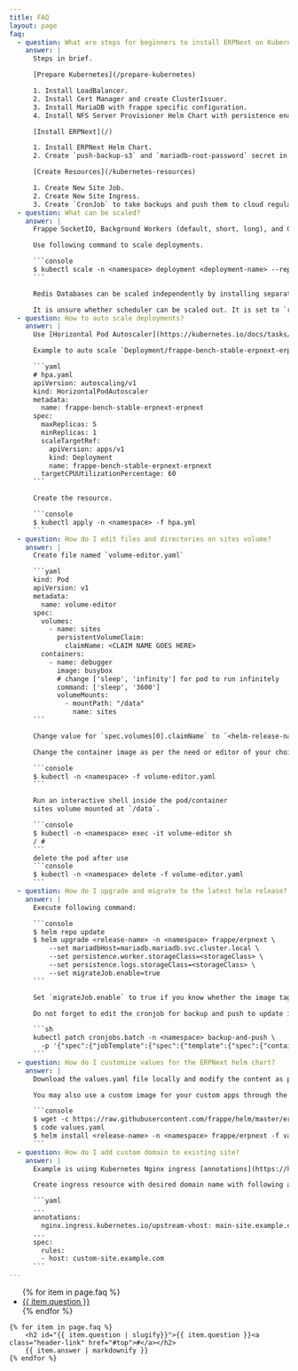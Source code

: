 ```yaml
---
title: FAQ
layout: page
faq:
  - question: What are steps for beginners to install ERPNext on Kubernetes?
    answer: |
      Steps in brief.

      [Prepare Kubernetes](/prepare-kubernetes)

      1. Install LoadBalancer.
      2. Install Cert Manager and create ClusterIssuer.
      3. Install MariaDB with frappe specific configuration.
      4. Install NFS Server Provisioner Helm Chart with persistence enabled.

      [Install ERPNext](/)

      1. Install ERPNext Helm Chart.
      2. Create `push-backup-s3` and `mariadb-root-password` secret in `erpnext` namespace.

      [Create Resources](/kubernetes-resources)

      1. Create New Site Job.
      2. Create New Site Ingress.
      3. Create `CronJob` to take backups and push them to cloud regularly.
  - question: What can be scaled?
    answer: |
      Frappe SocketIO, Background Workers (default, short, long), and Gunicorn/Nginx Deployments can be scaled independently without any complexities involved.

      Use following command to scale deployments.

      ```console
      $ kubectl scale -n <namespace> deployment <deployment-name> --replicas <number>
      ```

      Redis Databases can be scaled independently by installing separate Redis cluster Helm Chart(s). Use the hostname(s) provided by these helm chart(s) as `redisCacheHost`, `redisQueueHost`, and `redisSocketIOHost`.

      It is unsure whether scheduler can be scaled out. It is set to `replica: 1` by default.
  - question: How to auto scale deployments?
    answer: |
      Use [Horizontal Pod Autoscaler](https://kubernetes.io/docs/tasks/run-application/horizontal-pod-autoscale) to auto scale required deployments.

      Example to auto scale `Deployment/frappe-bench-stable-erpnext-erpnext`, apply following `hpa.yaml`.

      ```yaml
      # hpa.yaml
      apiVersion: autoscaling/v1
      kind: HorizontalPodAutoscaler
      metadata:
        name: frappe-bench-stable-erpnext-erpnext
      spec:
        maxReplicas: 5
        minReplicas: 1
        scaleTargetRef:
          apiVersion: apps/v1
          kind: Deployment
          name: frappe-bench-stable-erpnext-erpnext
        targetCPUUtilizationPercentage: 60
      ```

      Create the resource.

      ```console
      $ kubectl apply -n <namespace> -f hpa.yml
      ```
  - question: How do I edit files and directories on sites volume?
    answer: |
      Create file named `volume-editor.yaml`

      ```yaml
      kind: Pod
      apiVersion: v1
      metadata:
        name: volume-editor
      spec:
        volumes:
          - name: sites
            persistentVolumeClaim:
              claimName: <CLAIM NAME GOES HERE>
        containers:
          - name: debugger
            image: busybox
            # change ['sleep', 'infinity'] for pod to run infinitely
            command: ['sleep', '3600']
            volumeMounts:
              - mountPath: "/data"
                name: sites
      ```

      Change value for `spec.volumes[0].claimName` to `<helm-release-name>-erpnext` and create the resource in namespace where ERPNext is installed.

      Change the container image as per the need or editor of your choice.

      ```console
      $ kubectl -n <namespace> -f volume-editor.yaml
      ```

      Run an interactive shell inside the pod/container
      sites volume mounted at `/data`.

      ```console
      $ kubectl -n <namespace> exec -it volume-editor sh
      / #
      ```
      delete the pod after use
      ```console
      $ kubectl -n <namespace> delete -f volume-editor.yaml
      ```
  - question: How do I upgrade and migrate to the latest helm release?
    answer: |
      Execute following command:

      ```console
      $ helm repo update
      $ helm upgrade <release-name> -n <namespace> frappe/erpnext \
          --set mariadbHost=mariadb.mariadb.svc.cluster.local \
          --set persistence.worker.storageClass=<storageClass> \
          --set persistence.logs.storageClass=<storageClass> \
          --set migrateJob.enable=true
      ```

      Set `migrateJob.enable` to true if you know whether the image tag or the appVersion has changed. It will backup sites and migrate. Replace `<release-name>` with the installed helm release name, `<namespace>` with kubernetes namespace and `<storageClass>` with RWX storage class, e.g. `rook-cephfs`

      Do not forget to edit the cronjob for backup and push to update image. Set image to latest stable tag. e.g. v12.9.2

      ```sh
      kubectl patch cronjobs.batch -n <namespace> backup-and-push \
        -p '{"spec":{"jobTemplate":{"spec":{"template":{"spec":{"containers":[{"name":"push-backup","image":"frappe/erpnext-worker:v12"}]}}}}}}'
      ```
  - question: How do I customize values for the ERPNext helm chart?
    answer: |
      Download the values.yaml file locally and modify the content as per need. e.g. change `socketIOImage.tag` to `edge` and use the file to set values during helm install.

      You may also use a custom image for your custom apps through the `-f values.yaml` or by using the `--set <key>=<value>` param.

      ```console
      $ wget -c https://raw.githubusercontent.com/frappe/helm/master/erpnext/values.yaml
      $ code values.yaml
      $ helm install <release-name> -n <namespace> frappe/erpnext -f values.yaml
      ```
  - question: How do I add custom domain to existing site?
    answer: |
      Example is using Kubernetes Nginx ingress [annotations](https://kubernetes.github.io/ingress-nginx/user-guide/nginx-configuration/annotations/).

      Create ingress resource with desired domain name with following annotation:

      ```yaml
      ...
      annotations:
        nginx.ingress.kubernetes.io/upstream-vhost: main-site.example.com
      ...
      spec:
        rules:
        - host: custom-site.example.com
      ```
---
```


<section class="faq">
	<ul>
		{% for item in page.faq %}
			<li><a href="#{{ item.question | slugify }}">{{ item.question }}</a></li>
		{% endfor %}
	</ul>

    {% for item in page.faq %}
    	<h2 id="{{ item.question | slugify}}">{{ item.question }}<a class="header-link" href="#top">#</a></h2>
    	{{ item.answer | markdownify }}
    {% endfor %}

</section>
